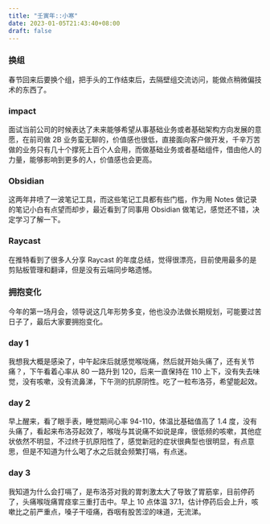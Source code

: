 ```yaml
---
title: "壬寅年::小寒"
date: 2023-01-05T21:43:40+08:00
draft: false
---
```


### 换组

春节回来后要换个组，把手头的工作结束后，去隔壁组交流访问，能做点稍微偏技术的东西了。

### impact

面试当前公司的时候表达了未来能够希望从事基础业务或者基础架构方向发展的意愿，在前司做 2B 业务蛮无聊的，价值感也很低，直接面向客户做开发，千辛万苦做的业务只有几十个撑死上百个人会用，而做基础业务或者基础组件，借由他人的力量，能够影响到更多的人，价值感也会更高。

### Obsidian

这两年井喷了一波笔记工具，而这些笔记工具都有些门槛，作为用 Notes 做记录的笔记小白有点望而却步，最近看到了同事用 Obsidian 做笔记，感觉还不错，决定学习了解一下。

### Raycast

在推特看到了很多人分享 Raycast 的年度总结，觉得很漂亮，目前使用最多的是剪贴板管理和翻译，但是没有云端同步略遗憾。

### 拥抱变化

今年的第一场月会，领导说这几年形势多变，他也没办法做长期规划，可能要过苦日子了，最后大家要拥抱变化。

### day 1

我想我大概是感染了，中午起床后就感觉喉咙痛，然后就开始头痛了，还有关节痛？，下午看着心率从 80 一路升到 120，后来一直保持在 110 上下，没有失去味觉，没有咳嗽，没有流鼻涕，下午测的抗原阴性。吃了一粒布洛芬，希望能起效。

### day 2

早上醒来，看了眼手表，睡觉期间心率 94-110，体温比基础值高了 1.4 度，没有头痛了，看起来布洛芬起效了，喉咙与其说痛不如说是痒，很低频的咳嗽，其他症状依然不明显，不过终于抗原阳性了，感觉新冠的症状很典型也很明显，有点意思，但是不知道为什么喝了水之后就会频繁打嗝，有点迷。

### day 3

我知道为什么会打嗝了，是布洛芬对我的胃刺激太大了导致了胃筋挛，目前停药了，头痛喉咙痛胃痉挛三重打击中。早上 10 点体温 37.1，估计停药后会上升，咳嗽比之前严重点，嗓子干哑痛，吞咽有股苦涩的味道，无流涕。
